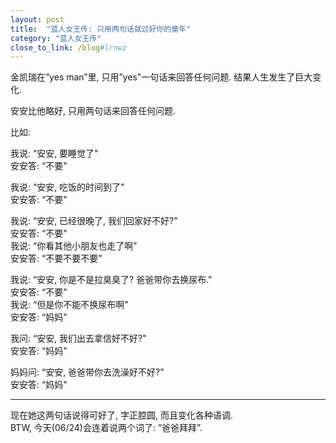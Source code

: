 ```yaml
---
layout: post
title:  "蓝人女王传: 只用两句话就过好你的童年"
category: "蓝人女王传"
close_to_link: /blog#lrnwz
---
```


金凯瑞在”yes man”里, 只用”yes"一句话来回答任何问题. 结果人生发生了巨大变化.

安安比他略好, 只用两句话来回答任何问题.

比如:

我说: “安安, 要睡觉了"  
安安答: “不要"

我说: “安安, 吃饭的时间到了"  
安安答: “不要"

我说: “安安, 已经很晚了, 我们回家好不好?"  
安安答: “不要"  
我说: “你看其他小朋友也走了啊"  
安安答: “不要不要不要"

我说: “安安, 你是不是拉臭臭了? 爸爸带你去换尿布."  
安安答: “不要"  
我说: “但是你不能不换尿布啊"  
安安答: “妈妈"

我问: “安安, 我们出去拿信好不好?"  
安安答: “妈妈"

妈妈问: “安安, 爸爸带你去洗澡好不好?"  
安安答: “妈妈"

---


现在她这两句话说得可好了, 字正腔圆, 而且变化各种语调.   
BTW, 今天(06/24)会连着说两个词了: ”爸爸拜拜”.